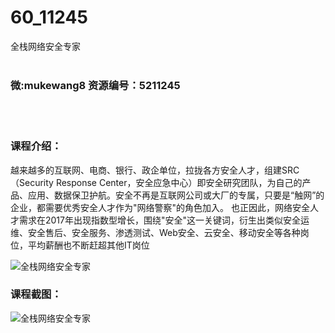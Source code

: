 # 60_11245
全栈网络安全专家
<br/></br>
<h3>微:mukewang8 资源编号：5211245</h3>
<br/></br>
<h3>课程介绍：</h3>
<p>越来越多的互联网、电商、银行、政企单位，拉拢各方安全人才，组建SRC（Security Response Center，安全应急中心）即安全研究团队，为自己的产品、应用、数据保卫护航。安全不再是互联网公司或大厂的专属，只要是“触网”的企业，都需要优秀安全人才作为"网络警察"的角色加入。 也正因此，<a title="查看与 网络安全 相关的文章" target="_blank">网络安全</a>人才需求在2017年出现指数型增长，围绕"安全"这一关键词，衍生出类似安全运维、安全售后、安全服务、渗透测试、Web安全、云安全、移动安全等各种岗位，平均薪酬也不断赶超其他IT岗位</p>
<p><img src="https://www.ko996.com/wp-content/uploads/img/2020/03/1-114-300x219.png" alt="全栈网络安全专家"></p>
<div class="info-desc">
<h3>课程截图：</h3>
<p><img src="https://www.ko996.com/wp-content/uploads/img/2020/03/2-105.png" alt="全栈网络安全专家"></p>


			
</div>
